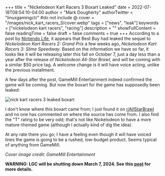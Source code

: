 +++
title = "Nickelodeon Kart Racers 3 Boxart Leaked"
date = 2022-07-18T08:54:10-04:00
author = "Mark Dougherty"
authorTwitter = "linuxgamingctr" #do not include @
cover = "/images/nick_kart_racers_3/cover.webp"
tags = ["news", "leak"]
keywords = ["nickelodeon kart racers", "racing"]
description = ""
showFullContent = false
readingTime = false
draft = false
comments = true
+++
According to a post by [Nintendo Life](https://www.nintendolife.com/news/2022/07/nickelodeon-kart-racers-3-confirmed-for-launch-this-fall), it appears that Best Buy had leaked the sequel to *Nickelodeon Kart Racers 2: Grand Prix* a few weeks ago, *Nickelodeon Kart Racers 3: Slime Speedway*. Based on the information we have so far, it looks like it will be releasing later this fall on October 7, just a day less than a year after the release of *Nickelodeon All-Star Brawl*, and will be coming with a similar $50 price tag. A welcome change is it will have voice acting, unlike the previous installment.

A few days after the post, GameMill Entertainment indeed confirmed the game will be coming. But now the boxart for the game has supposedly been leaked:

![nick kart racers 3 leaked boxart](/images/nick_kart_racers_3/boxart.jpg)

I don't know where this boxart came from; I just found it on [r/AllStarBrawl](https://www.reddit.com/r/AllStarBrawl/comments/w1fg0w/nickelodeon_kart_racers_3_slime_speedway_boxart/) and no one has commented on where the source has come from. I also find the "T" rating to be very odd; that's not like Nickelodeon to have a more mature-themed game (although I actually kind of dig the idea).

At any rate there you go; I have a feeling even though it will have voiced lines the game is going to be a rushed, low-budget product. Seems typical of anything from GameMill.

*Cover image credit: GameMill Entertainment*

**WARNING: LGC will be shutting down March 7, 2024. See this [post](https://linuxgamingcentral.com/posts/the-end-of-lgc/) for more details.**
